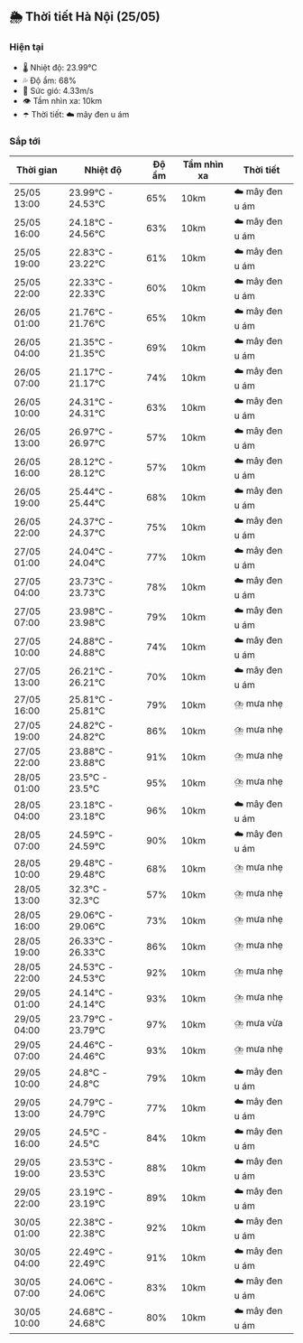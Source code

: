 ## 🌦️ Thời tiết Hà Nội (25/05)

### Hiện tại

- 🌡️ Nhiệt độ: 23.99℃
- 💦 Độ ẩm: 68%
- 💨 Sức gió: 4.33m/s
- 👁️ Tầm nhìn xa: 10km
- ☂️ Thời tiết: ☁️ mây đen u ám

### Sắp tới

| Thời gian | Nhiệt độ | Độ ẩm | Tầm nhìn xa | Thời tiết |
| --- | --- | --- | --- | --- |
| 25/05 13:00 | 23.99℃ - 24.53℃ | 65% | 10km | ☁️ mây đen u ám |
| 25/05 16:00 | 24.18℃ - 24.56℃ | 63% | 10km | ☁️ mây đen u ám |
| 25/05 19:00 | 22.83℃ - 23.22℃ | 61% | 10km | ☁️ mây đen u ám |
| 25/05 22:00 | 22.33℃ - 22.33℃ | 60% | 10km | ☁️ mây đen u ám |
| 26/05 01:00 | 21.76℃ - 21.76℃ | 65% | 10km | ☁️ mây đen u ám |
| 26/05 04:00 | 21.35℃ - 21.35℃ | 69% | 10km | ☁️ mây đen u ám |
| 26/05 07:00 | 21.17℃ - 21.17℃ | 74% | 10km | ☁️ mây đen u ám |
| 26/05 10:00 | 24.31℃ - 24.31℃ | 63% | 10km | ☁️ mây đen u ám |
| 26/05 13:00 | 26.97℃ - 26.97℃ | 57% | 10km | ☁️ mây đen u ám |
| 26/05 16:00 | 28.12℃ - 28.12℃ | 57% | 10km | ☁️ mây đen u ám |
| 26/05 19:00 | 25.44℃ - 25.44℃ | 68% | 10km | ☁️ mây đen u ám |
| 26/05 22:00 | 24.37℃ - 24.37℃ | 75% | 10km | ☁️ mây đen u ám |
| 27/05 01:00 | 24.04℃ - 24.04℃ | 77% | 10km | ☁️ mây đen u ám |
| 27/05 04:00 | 23.73℃ - 23.73℃ | 78% | 10km | ☁️ mây đen u ám |
| 27/05 07:00 | 23.98℃ - 23.98℃ | 79% | 10km | ☁️ mây đen u ám |
| 27/05 10:00 | 24.88℃ - 24.88℃ | 74% | 10km | ☁️ mây đen u ám |
| 27/05 13:00 | 26.21℃ - 26.21℃ | 70% | 10km | ☁️ mây đen u ám |
| 27/05 16:00 | 25.81℃ - 25.81℃ | 79% | 10km | ⛈️ mưa nhẹ |
| 27/05 19:00 | 24.82℃ - 24.82℃ | 86% | 10km | ⛈️ mưa nhẹ |
| 27/05 22:00 | 23.88℃ - 23.88℃ | 91% | 10km | ⛈️ mưa nhẹ |
| 28/05 01:00 | 23.5℃ - 23.5℃ | 95% | 10km | ⛈️ mưa nhẹ |
| 28/05 04:00 | 23.18℃ - 23.18℃ | 96% | 10km | ☁️ mây đen u ám |
| 28/05 07:00 | 24.59℃ - 24.59℃ | 90% | 10km | ☁️ mây đen u ám |
| 28/05 10:00 | 29.48℃ - 29.48℃ | 68% | 10km | ⛈️ mưa nhẹ |
| 28/05 13:00 | 32.3℃ - 32.3℃ | 57% | 10km | ⛈️ mưa nhẹ |
| 28/05 16:00 | 29.06℃ - 29.06℃ | 73% | 10km | ⛈️ mưa nhẹ |
| 28/05 19:00 | 26.33℃ - 26.33℃ | 86% | 10km | ⛈️ mưa nhẹ |
| 28/05 22:00 | 24.53℃ - 24.53℃ | 92% | 10km | ⛈️ mưa nhẹ |
| 29/05 01:00 | 24.14℃ - 24.14℃ | 93% | 10km | ⛈️ mưa nhẹ |
| 29/05 04:00 | 23.79℃ - 23.79℃ | 97% | 10km | ⛈️ mưa vừa |
| 29/05 07:00 | 24.46℃ - 24.46℃ | 93% | 10km | ⛈️ mưa nhẹ |
| 29/05 10:00 | 24.8℃ - 24.8℃ | 79% | 10km | ☁️ mây đen u ám |
| 29/05 13:00 | 24.79℃ - 24.79℃ | 77% | 10km | ☁️ mây đen u ám |
| 29/05 16:00 | 24.5℃ - 24.5℃ | 84% | 10km | ☁️ mây đen u ám |
| 29/05 19:00 | 23.53℃ - 23.53℃ | 88% | 10km | ☁️ mây đen u ám |
| 29/05 22:00 | 23.19℃ - 23.19℃ | 89% | 10km | ☁️ mây đen u ám |
| 30/05 01:00 | 22.38℃ - 22.38℃ | 92% | 10km | ☁️ mây đen u ám |
| 30/05 04:00 | 22.49℃ - 22.49℃ | 91% | 10km | ☁️ mây đen u ám |
| 30/05 07:00 | 24.06℃ - 24.06℃ | 83% | 10km | ☁️ mây đen u ám |
| 30/05 10:00 | 24.68℃ - 24.68℃ | 80% | 10km | ☁️ mây đen u ám |
